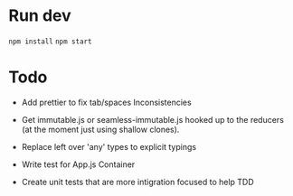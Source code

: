 # Run dev

`npm install`
`npm start`

# Todo

* Add prettier to fix tab/spaces Inconsistencies 

* Get immutable.js or seamless-immutable.js hooked up to the reducers (at the moment just using shallow clones).

* Replace left over 'any' types to explicit typings

* Write test for App.js Container

* Create unit tests that are more intigration focused to help TDD
